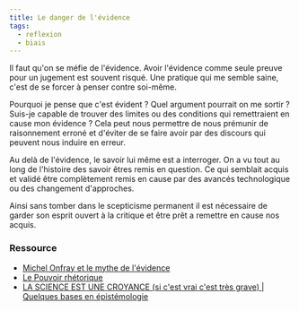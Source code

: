 ```yaml
---
title: Le danger de l'évidence
tags:
  - reflexion
  - biais
---
```


Il faut qu'on se méfie de l'évidence. Avoir l'évidence comme seule preuve pour un jugement est souvent risqué. Une pratique qui me semble saine, c'est de se forcer à penser contre soi-même.

Pourquoi je pense que c'est évident ? Quel argument pourrait on me sortir ? Suis-je capable de trouver des limites ou des conditions qui remettraient en cause mon évidence ? Cela peut nous permettre de nous prémunir de raisonnement erroné et d'éviter de se faire avoir par des discours qui peuvent nous induire en erreur.

Au delà de l'évidence, le savoir lui même est a interroger. On a vu tout au long de l'histoire des savoir êtres remis en question. Ce qui semblait acquis et validé être complètement remis en cause par des avancés technologique ou des changement d'approches.

Ainsi sans tomber dans le scepticisme permanent il est nécessaire de garder son esprit ouvert à la critique et être prêt a remettre en cause nos acquis.

### Ressource

- [Michel Onfray et le mythe de l'évidence](https://blog.francetvinfo.fr/classe-eco/2015/10/19/le-mythe-de-levidence.html)
- [Le Pouvoir rhétorique](https://www.seuil.com/ouvrage/le-pouvoir-rhetorique-clement-viktorovitch/9782021465877)
- [LA SCIENCE EST UNE CROYANCE (si c'est vrai c'est très grave) | Quelques bases en épistémologie](https://www.youtube.com/watch?v=YQ_qr-LA3AU)
